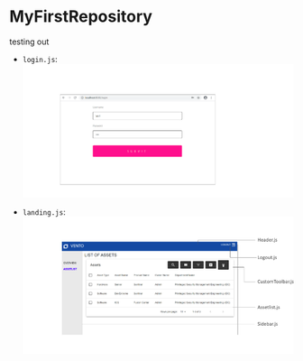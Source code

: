 # MyFirstRepository
testing out

- `login.js`:
 ![image](/sample/login.png "login") 

- `landing.js`:
 ![image](/sample/assetlist.png "assetlist")
